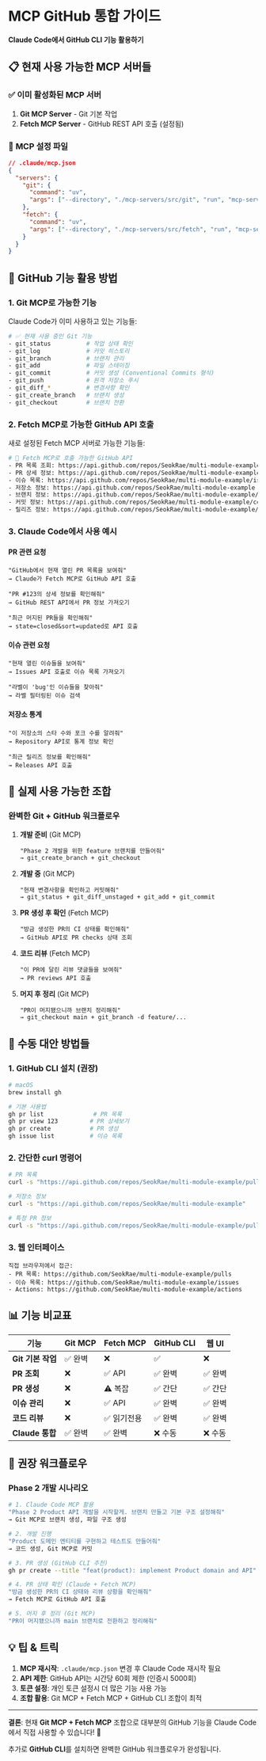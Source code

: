 # MCP GitHub 통합 가이드
**Claude Code에서 GitHub CLI 기능 활용하기**

## 📋 현재 사용 가능한 MCP 서버들

### ✅ **이미 활성화된 MCP 서버**
1. **Git MCP Server** - Git 기본 작업
2. **Fetch MCP Server** - GitHub REST API 호출 (설정됨)

### 🔧 **MCP 설정 파일**
```json
// .claude/mcp.json
{
  "servers": {
    "git": {
      "command": "uv",
      "args": ["--directory", "./mcp-servers/src/git", "run", "mcp-server-git", "--repository", "."]
    },
    "fetch": {
      "command": "uv", 
      "args": ["--directory", "./mcp-servers/src/fetch", "run", "mcp-server-fetch"]
    }
  }
}
```

## 🚀 **GitHub 기능 활용 방법**

### 1. **Git MCP로 가능한 기능**
Claude Code가 이미 사용하고 있는 기능들:

```bash
# ✅ 현재 사용 중인 Git 기능
- git_status          # 작업 상태 확인
- git_log             # 커밋 히스토리
- git_branch          # 브랜치 관리
- git_add             # 파일 스테이징
- git_commit          # 커밋 생성 (Conventional Commits 형식)
- git_push            # 원격 저장소 푸시
- git_diff_*          # 변경사항 확인
- git_create_branch   # 브랜치 생성
- git_checkout        # 브랜치 전환
```

### 2. **Fetch MCP로 가능한 GitHub API 호출**
새로 설정된 Fetch MCP 서버로 가능한 기능들:

```bash
# 🔮 Fetch MCP로 호출 가능한 GitHub API
- PR 목록 조회: https://api.github.com/repos/SeokRae/multi-module-example/pulls
- PR 상세 정보: https://api.github.com/repos/SeokRae/multi-module-example/pulls/{number}
- 이슈 목록: https://api.github.com/repos/SeokRae/multi-module-example/issues  
- 저장소 정보: https://api.github.com/repos/SeokRae/multi-module-example
- 브랜치 정보: https://api.github.com/repos/SeokRae/multi-module-example/branches
- 커밋 정보: https://api.github.com/repos/SeokRae/multi-module-example/commits
- 릴리즈 정보: https://api.github.com/repos/SeokRae/multi-module-example/releases
```

### 3. **Claude Code에서 사용 예시**

#### **PR 관련 요청**
```
"GitHub에서 현재 열린 PR 목록을 보여줘"
→ Claude가 Fetch MCP로 GitHub API 호출

"PR #123의 상세 정보를 확인해줘"  
→ GitHub REST API에서 PR 정보 가져오기

"최근 머지된 PR들을 확인해줘"
→ state=closed&sort=updated로 API 호출
```

#### **이슈 관련 요청**
```
"현재 열린 이슈들을 보여줘"
→ Issues API 호출로 이슈 목록 가져오기

"라벨이 'bug'인 이슈들을 찾아줘"
→ 라벨 필터링된 이슈 검색
```

#### **저장소 통계**
```
"이 저장소의 스타 수와 포크 수를 알려줘"
→ Repository API로 통계 정보 확인

"최근 릴리즈 정보를 확인해줘"
→ Releases API 호출
```

## 🎯 **실제 사용 가능한 조합**

### **완벽한 Git + GitHub 워크플로우**

1. **개발 준비** (Git MCP)
   ```
   "Phase 2 개발을 위한 feature 브랜치를 만들어줘"
   → git_create_branch + git_checkout
   ```

2. **개발 중** (Git MCP)
   ```
   "현재 변경사항을 확인하고 커밋해줘"
   → git_status + git_diff_unstaged + git_add + git_commit
   ```

3. **PR 생성 후 확인** (Fetch MCP)
   ```
   "방금 생성한 PR의 CI 상태를 확인해줘"
   → GitHub API로 PR checks 상태 조회
   ```

4. **코드 리뷰** (Fetch MCP)
   ```
   "이 PR에 달린 리뷰 댓글들을 보여줘"
   → PR reviews API 호출
   ```

5. **머지 후 정리** (Git MCP)
   ```
   "PR이 머지됐으니까 브랜치 정리해줘"
   → git_checkout main + git_branch -d feature/...
   ```

## 🔧 **수동 대안 방법들**

### **1. GitHub CLI 설치 (권장)**
```bash
# macOS
brew install gh

# 기본 사용법
gh pr list              # PR 목록
gh pr view 123         # PR 상세보기  
gh pr create           # PR 생성
gh issue list          # 이슈 목록
```

### **2. 간단한 curl 명령어**
```bash
# PR 목록
curl -s "https://api.github.com/repos/SeokRae/multi-module-example/pulls?state=open"

# 저장소 정보  
curl -s "https://api.github.com/repos/SeokRae/multi-module-example"

# 특정 PR 정보
curl -s "https://api.github.com/repos/SeokRae/multi-module-example/pulls/1"
```

### **3. 웹 인터페이스**
```
직접 브라우저에서 접근:
- PR 목록: https://github.com/SeokRae/multi-module-example/pulls
- 이슈 목록: https://github.com/SeokRae/multi-module-example/issues  
- Actions: https://github.com/SeokRae/multi-module-example/actions
```

## 📊 **기능 비교표**

| 기능 | Git MCP | Fetch MCP | GitHub CLI | 웹 UI |
|------|---------|-----------|------------|-------|
| **Git 기본 작업** | ✅ 완벽 | ❌ | ✅ | ❌ |
| **PR 조회** | ❌ | ✅ API | ✅ 완벽 | ✅ 완벽 |
| **PR 생성** | ❌ | ⚠️ 복잡 | ✅ 간단 | ✅ 간단 |
| **이슈 관리** | ❌ | ✅ API | ✅ 완벽 | ✅ 완벽 |
| **코드 리뷰** | ❌ | ✅ 읽기전용 | ✅ 완벽 | ✅ 완벽 |
| **Claude 통합** | ✅ 완벽 | ✅ 완벽 | ❌ 수동 | ❌ 수동 |

## 🎯 **권장 워크플로우**

### **Phase 2 개발 시나리오**
```bash
# 1. Claude Code MCP 활용
"Phase 2 Product API 개발을 시작할게. 브랜치 만들고 기본 구조 설정해줘"
→ Git MCP로 브랜치 생성, 파일 구조 생성

# 2. 개발 진행
"Product 도메인 엔티티를 구현하고 테스트도 만들어줘"
→ 코드 생성, Git MCP로 커밋

# 3. PR 생성 (GitHub CLI 추천)
gh pr create --title "feat(product): implement Product domain and API"

# 4. PR 상태 확인 (Claude + Fetch MCP)
"방금 생성한 PR의 CI 상태와 리뷰 상황을 확인해줘"
→ Fetch MCP로 GitHub API 호출

# 5. 머지 후 정리 (Git MCP)
"PR이 머지됐으니까 main 브랜치로 전환하고 정리해줘"
```

## 💡 **팁 & 트릭**

1. **MCP 재시작**: `.claude/mcp.json` 변경 후 Claude Code 재시작 필요
2. **API 제한**: GitHub API는 시간당 60회 제한 (인증시 5000회)
3. **토큰 설정**: 개인 토큰 설정시 더 많은 기능 사용 가능
4. **조합 활용**: Git MCP + Fetch MCP + GitHub CLI 조합이 최적

---

**결론**: 현재 **Git MCP + Fetch MCP** 조합으로 대부분의 GitHub 기능을 Claude Code에서 직접 사용할 수 있습니다! 🚀

추가로 **GitHub CLI**를 설치하면 완벽한 GitHub 워크플로우가 완성됩니다.